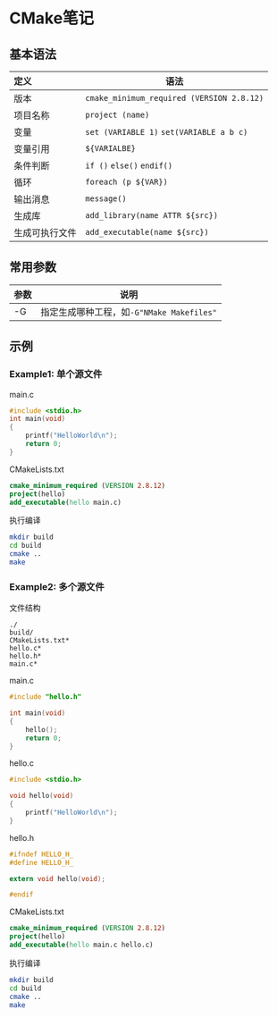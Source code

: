 # CMake笔记

## 基本语法

| 定义      | 语法
| :---      | ---
| 版本      | `cmake_minimum_required (VERSION 2.8.12)`
| 项目名称  | `project (name)`
| 变量      | `set (VARIABLE 1)` `set(VARIABLE a b c)`
| 变量引用  | `${VARIALBE}`
| 条件判断  | `if ()` `else()` `endif()`
| 循环      | `foreach (p ${VAR})`
| 输出消息  | `message()`
| 生成库    | `add_library(name ATTR ${src})`
| 生成可执行文件 | `add_executable(name ${src})`

## 常用参数

| 参数      | 说明
| :---      | ---
| -G        | 指定生成哪种工程，如`-G"NMake Makefiles"`

## 示例

### Example1: 单个源文件

main.c

```c
#include <stdio.h>
int main(void)
{
    printf("HelloWorld\n");
    return 0;
}
```

CMakeLists.txt

```cmake
cmake_minimum_required (VERSION 2.8.12)
project(hello)
add_executable(hello main.c)
```

执行编译

```bash
mkdir build
cd build
cmake ..
make
```

### Example2: 多个源文件

文件结构

```
./
build/
CMakeLists.txt*
hello.c*
hello.h*
main.c*
```

main.c

```c
#include "hello.h"

int main(void)
{
    hello();
    return 0;
}
```

hello.c

```c
#include <stdio.h>

void hello(void)
{
    printf("HelloWorld\n");
}
```

hello.h

```c
#ifndef HELLO_H_
#define HELLO_H_

extern void hello(void);

#endif
```

CMakeLists.txt

```cmake
cmake_minimum_required (VERSION 2.8.12)
project(hello)
add_executable(hello main.c hello.c)
```

执行编译

```bash
mkdir build
cd build
cmake ..
make
```
